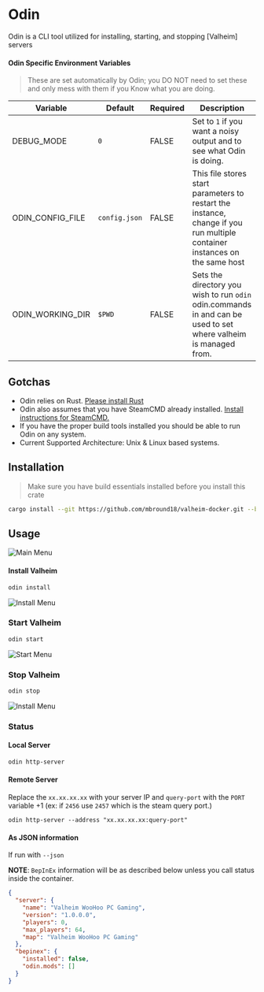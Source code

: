 # Odin

Odin is a CLI tool utilized for installing, starting, and stopping [Valheim] servers

#### Odin Specific Environment Variables

> These are set automatically by Odin;
> you DO NOT need to set these and only mess with them if you Know what you are doing.

| Variable                 | Default                | Required | Description |
|--------------------------|------------------------|----------|-------------|
| DEBUG_MODE               | `0`                    | FALSE    | Set to `1` if you want a noisy output and to see what Odin is doing.
| ODIN_CONFIG_FILE         | `config.json`          | FALSE    | This file stores start parameters to restart the instance, change if you run multiple container instances on the same host |
| ODIN_WORKING_DIR         | `$PWD`                 | FALSE    | Sets the directory you wish to run `odin` odin.commands in and can be used to set where valheim is managed from. |

## Gotchas

- Odin relies on Rust. [Please install Rust](https://www.rust-lang.org/tools/install)
- Odin also assumes that you have SteamCMD already installed. [Install instructions for SteamCMD.](https://developer.valvesoftware.com/wiki/SteamCMD)
- If you have the proper build tools installed you should be able to run Odin on any system.
- Current Supported Architecture: Unix & Linux based systems.

## Installation

> Make sure you have build essentials installed before you install this crate

```sh
cargo install --git https://github.com/mbround18/valheim-docker.git --branch main
```

## Usage

![Main Menu](./odin.tests.assets/main-menu.png)

#### Install Valheim

```sh
odin install
```

![Install Menu](./odin.tests.assets/install-menu.png)

### Start Valheim

```sh
odin start
```

![Start Menu](./odin.tests.assets/start-menu.png)

### Stop Valheim

```sh
odin stop
```

![Install Menu](./odin.tests.assets/stop-menu.png)


### Status

#### Local Server

```sh
odin http-server
```

#### Remote Server

Replace the `xx.xx.xx.xx` with your server IP and `query-port` with the `PORT` variable +1 (ex: if `2456` use `2457` which is the steam query port.)

```shell
odin http-server --address "xx.xx.xx.xx:query-port"
```

#### As JSON information 

If run with `--json`

**NOTE**: `BepInEx` information will be as described below unless you call status inside the container. 

```json
{
  "server": {
    "name": "Valheim WooHoo PC Gaming",
    "version": "1.0.0.0",
    "players": 0,
    "max_players": 64,
    "map": "Valheim WooHoo PC Gaming"
  },
  "bepinex": {
    "installed": false,
    "odin.mods": []
  }
}
```
